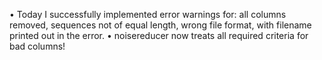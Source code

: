 •	Today I successfully implemented error warnings for: all columns removed, sequences not of equal length, wrong file format, 
with filename printed out in the error.
•	noisereducer now treats all required criteria for bad columns!
